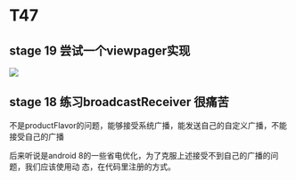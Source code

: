 # T47

## stage 19 尝试一个viewpager实现

![](http://o6qns6y6x.bkt.clouddn.com/18-9-15/33207465.jpg)

## stage 18 练习broadcastReceiver 很痛苦

不是productFlavor的问题，能够接受系统广播，能发送自己的自定义广播，不能接受自己的广播

后来听说是android 8的一些省电优化，为了克服上述接受不到自己的广播的问题，我们应该使用动
态，在代码里注册的方式。